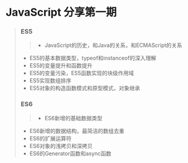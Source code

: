 # JavaScript 分享第一期
> ### ES5
> > - JavaScript的历史，和Java的关系，和ECMAScript的关系
> - ES5的基本数据类型，typeof和instanceof的深入理解
> - ES5的变量提升和函数提升
> - ES5的变量污染，ES5函数实现的块级作用域
> - ES5实现数组排序
> - ES5对象的构造函数模式和原型模式，对象继承
> ### ES6
> > - ES6新增的基础数据类型
> - ES6新增的数据结构，最简洁的数组去重
> - ES6的扩展运算符
> - ES6对象的浅拷贝和深拷贝
> - ES6的Generator函数和async函数